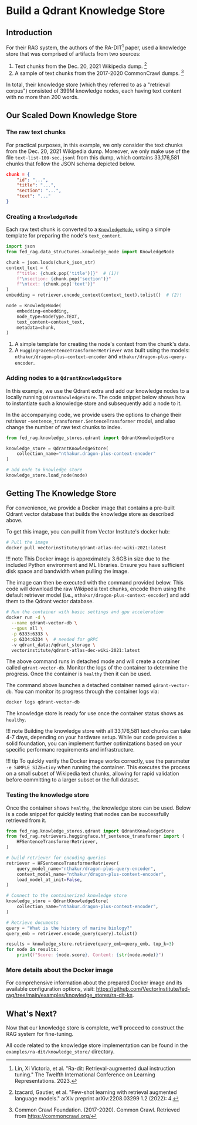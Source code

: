 # Build a Qdrant Knowledge Store

## Introduction

For their RAG system, the authors of the RA-DIT[^1] paper, used a knowledge
store that was comprised of artifacts from two sources:

1. Text chunks from the Dec. 20, 2021 Wikipedia dump. [^2]
2. A sample of text chunks from the 2017-2020 CommonCrawl dumps. [^3]

In total, their knowledge store (which they referred to as a "retrieval corpus")
consisted of 399M knowledge nodes, each having text content with no more than
200 words.

## Our Scaled Down Knowledge Store

### The raw text chunks

For practical purposes, in this example, we only consider the text chunks from
the Dec. 20, 2021 Wikipedia dump. Moreover, we only make use of the file
`text-list-100-sec.jsonl` from this dump, which contains 33,176,581 chunks that
follow the JSON schema depicted below.

```json title="A text chunk"
chunk = {
    "id": "...",
    "title": "...",
    "section": "...",
    "text": "..."
}
```

### Creating a `KnowledgeNode`

Each raw text chunk is converted to a [`KnowledgeNode`](../../api_reference/knowledge_nodes/index.md),
using a simple template for preparing the node's `text_content`.

```py title="Creating a KnowledgeNode code snippet"
import json
from fed_rag.data_structures.knowledge_node import KnowledgeNode

chunk = json.loads(chunk_json_str)
context_text = (
    f"title: {chunk.pop('title')]}"  # (1)!
    f"\nsection: {chunk.pop('section')}"
    f"\ntext: {chunk.pop('text')}"
)
embedding = retriever.encode_context(context_text).tolist()  # (2)!

node = KnowledgeNode(
    embedding=embedding,
    node_type=NodeType.TEXT,
    text_content=context_text,
    metadata=chunk,
)
```

1. A simple template for creating the node's context from the chunk's data.
2. A `HuggingFaceSentenceTransformerRetriever` was built using the models:
`nthakur/dragon-plus-context-encoder` and `nthakur/dragon-plus-query-encoder`.

### Adding nodes to a `QdrantKnowledgeStore`

In this example, we use the Qdrant extra and add our knowledge nodes to a locally
running `QdrantKnowledgeStore`. The code snippet below shows how to instantiate
such a knowledge store and subsequently add a node to it.

In the accompanying code, we provide users the options to change their retriever
`~sentence_transformer.SentenceTransformer` model, and also change the number of
raw text chunks to index.

```py title="Adding our nodes to a QdrantKnowledgeStore"
from fed_rag.knowledge_stores.qdrant import QdrantKnowledgeStore

knowledge_store = QdrantKnowledgeStore(
    collection_name="nthakur.dragon-plus-context-encoder"
)

# add node to knowledge store
knowledge_store.load_node(node)
```

## Getting The Knowledge Store

For convenience, we provide a Docker image that contains a pre-built Qdrant
vector database that builds the knowledge store as described above.

To get this image, you can pull it from Vector Institute's docker hub:

```sh
# Pull the image
docker pull vectorinstitute/qdrant-atlas-dec-wiki-2021:latest
```

!!! note
    This Docker image is approximately 3.6GB in size due to the included Python
    environment and ML libraries. Ensure you have sufficient disk space and
    bandwidth when pulling the image.

The image can then be executed with the command provided below. This code
will download the raw Wikipedia text chunks, encode them using the default
retriever model (i.e., `nthakur/dragon-plus-context-encoder`) and add them to
the Qdrant vector database.

```sh title="Running the docker image"
# Run the container with basic settings and gpu acceleration
docker run -d \
  --name qdrant-vector-db \
  --gpus all \
  -p 6333:6333 \
  -p 6334:6334 \  # needed for gRPC
  -v qdrant_data:/qdrant_storage \
  vectorinstitute/qdrant-atlas-dec-wiki-2021:latest
```

The above command runs in detached mode and will create a container called `qdrant-vector-db`.
Monitor the logs of the container to determine the progress. Once the container is
`healthy` then it can be used.

The command above launches a detached container named `qdrant-vector-db`. You can
monitor its progress through the container logs via:

```sh
docker logs qdrant-vector-db
```

The knowledge store is ready for use once the container status shows as `healthy`.

!!! note
    Building the knowledge store with all 33,176,581 text chunks can take 4-7 days,
    depending on your hardware setup. While our code provides a solid foundation,
    you can implement further optimizations based on your specific performanc
    requirements and infrastructure.

!!! tip
    To quickly verify the Docker image works correctly, use the parameter `-e SAMPLE_SIZE=tiny`
    when running the container. This executes the process on a small subset of
    Wikipedia text chunks, allowing for rapid validation before committing to
    a larger subset or the full dataset.

### Testing the knowledge store

Once the container shows `healthy`, the knowledge store can be used. Below is a
code snippet for quickly testing that nodes can be successfully retrieved from it.

```py title="Testing the knowledge store with FedRAG"
from fed_rag.knowledge_stores.qdrant import QdrantKnowledgeStore
from fed_rag.retrievers.huggingface.hf_sentence_transformer import (
    HFSentenceTransformerRetriever,
)

# build retriever for encoding queries
retriever = HFSentenceTransformerRetriever(
    query_model_name="nthakur/dragon-plus-query-encoder",
    context_model_name="nthakur/dragon-plus-context-encoder",
    load_model_at_init=False,
)

# Connect to the containerized knowledge store
knowledge_store = QdrantKnowledgeStore(
    collection_name="nthakur.dragon-plus-context-encoder",
)

# Retrieve documents
query = "What is the history of marine biology?"
query_emb = retriever.encode_query(query).tolist()

results = knowledge_store.retrieve(query_emb=query_emb, top_k=3)
for node in results:
    print(f"Score: {node.score}, Content: {str(node.node)}")
```

### More details about the Docker image

For comprehensive information about the prepared Docker image and its available
configuration options, visit: <https://github.com/VectorInstitute/fed-rag/tree/main/examples/knowledge_stores/ra-dit-ks>.

## What's Next?

Now that our knowledge store is complete, we'll proceed to construct the RAG system
for fine-tuning.

All code related to the knowledge store implementation can be found in the
`examples/ra-dit/knowledge_store/` directory.

<!-- References -->
[^1]: Lin, Xi Victoria, et al. "Ra-dit: Retrieval-augmented dual instruction tuning."
  The Twelfth International Conference on Learning Representations. 2023.
[^2]: Izacard, Gautier, et al. "Few-shot learning with retrieval augmented language
  models." arXiv preprint arXiv:2208.03299 1.2 (2022): 4.
[^3]: Common Crawl Foundation. (2017-2020). Common Crawl. Retrieved from <https://commoncrawl.org/>

